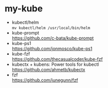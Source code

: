 # my-kube
- kubectl/helm  
  `mv kubectl/helm /usr/local/bin/helm`
- kube-prompt    
  https://github.com/c-bata/kube-prompt
- kube-ps1   
  https://github.com/jonmosco/kube-ps1
- kube-fzf  
  https://github.com/thecasualcoder/kube-fzf
- kubectx + kubens: Power tools for kubectl  
  https://github.com/ahmetb/kubectx
- fzf  
  https://github.com/junegunn/fzf
